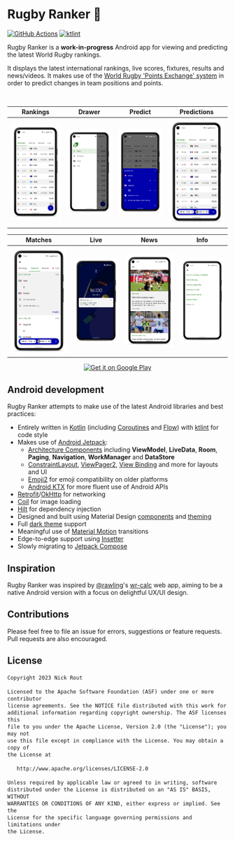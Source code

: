 # Rugby Ranker 🏉

[![GitHub Actions](https://github.com/ricknout/rugby-ranker/workflows/workflow/badge.svg)](.github/workflows/workflow.yml)
[![ktlint](https://img.shields.io/badge/code%20style-%E2%9D%A4-FF4081.svg)](https://ktlint.github.io/)

Rugby Ranker is a **work-in-progress** Android app for viewing and predicting the latest World Rugby rankings.

It displays the latest international rankings, live scores, fixtures, results and news/videos. It makes use of the [World Rugby 'Points Exchange' system](https://www.world.rugby/rankings/explanation) in order to predict changes in team positions and points.

<br>

| Rankings                                      | Drawer                                       | Predict                                          | Predictions                               |
|-----------------------------------------------|----------------------------------------------|--------------------------------------------------|-------------------------------------------|
| ![Rankings](art/screenshots/screenshot-1.png) | ![Predict](art/screenshots/screenshot-2.png) | ![Predictions](art/screenshots/screenshot-3.png) | ![Live](art/screenshots/screenshot-4.png) |

| Matches                                       | Live                                         | News                                      | Info                                      |
|-----------------------------------------------|----------------------------------------------|-------------------------------------------|-------------------------------------------|
| ![Fixtures](art/screenshots/screenshot-5.png) | ![Results](art/screenshots/screenshot-6.png) | ![News](art/screenshots/screenshot-7.png) | ![Info](art/screenshots/screenshot-8.png) |

<p align="center">
  <a href="https://play.google.com/store/apps/details?id=com.ricknout.rugbyranker" target="_blank">
    <img alt='Get it on Google Play' src='https://play.google.com/intl/en_us/badges/images/generic/en_badge_web_generic.png' width="320" />
  </a>
</p>

## Android development

Rugby Ranker attempts to make use of the latest Android libraries and best practices:
* Entirely written in [Kotlin](https://kotlinlang.org/) (including [Coroutines](https://kotlinlang.org/docs/reference/coroutines-overview.html) and [Flow](https://kotlinlang.org/docs/reference/coroutines/flow.html)) with [ktlint](https://github.com/pinterest/ktlint) for code style
* Makes use of [Android Jetpack](https://developer.android.com/jetpack/):
  * [Architecture Components](https://developer.android.com/jetpack/arch/) including **ViewModel**, **LiveData**, **Room**, **Paging**, **Navigation**, **WorkManager** and **DataStore**
  * [ConstraintLayout](https://developer.android.com/reference/androidx/constraintlayout/widget/ConstraintLayout), [ViewPager2](https://developer.android.com/reference/androidx/viewpager2/widget/ViewPager2), [View Binding](https://developer.android.com/topic/libraries/view-binding) and more for layouts and UI
  * [Emoji2](https://developer.android.com/jetpack/androidx/releases/emoji2) for emoji compatibility on older platforms
  * [Android KTX](https://developer.android.com/kotlin/ktx) for more fluent use of Android APIs
* [Retrofit](https://square.github.io/retrofit/)/[OkHttp](https://square.github.io/okhttp/) for networking
* [Coil](https://coil-kt.github.io/coil/) for image loading
* [Hilt](https://dagger.dev/hilt/) for dependency injection
* Designed and built using Material Design [components](https://material.io/components/) and [theming](https://material.io/design/material-theming/overview.html#material-theming)
* Full [dark theme](https://material.io/design/color/dark-theme.html) support
* Meaningful use of [Material Motion](https://material.io/design/motion/the-motion-system.html) transitions
* Edge-to-edge support using [Insetter](https://github.com/chrisbanes/insetter)
* Slowly migrating to [Jetpack Compose](https://developer.android.com/jetpack/compose)

## Inspiration

Rugby Ranker was inspired by [@rawling](https://github.com/rawling)'s [wr-calc](https://rawling.github.io/wr-calc/) web app, aiming to be a native Android version with a focus on delightful UX/UI design.

## Contributions

Please feel free to file an issue for errors, suggestions or feature requests. Pull requests are also encouraged.

## License

```
Copyright 2023 Nick Rout

Licensed to the Apache Software Foundation (ASF) under one or more contributor
license agreements. See the NOTICE file distributed with this work for
additional information regarding copyright ownership. The ASF licenses this
file to you under the Apache License, Version 2.0 (the "License"); you may not
use this file except in compliance with the License. You may obtain a copy of
the License at

   http://www.apache.org/licenses/LICENSE-2.0

Unless required by applicable law or agreed to in writing, software
distributed under the License is distributed on an "AS IS" BASIS, WITHOUT
WARRANTIES OR CONDITIONS OF ANY KIND, either express or implied. See the
License for the specific language governing permissions and limitations under
the License.
```
